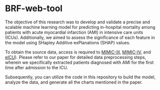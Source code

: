 # BRF-web-tool

The objective of this research was to develop and validate a precise and scalable machine learning model for predicting in-hospital mortality among patients with acute myocardial infarction (AMI) in intensive care units (ICUs). Additionally, we aimed to assess the significance of each feature in the model using SHapley Additive exPlanations (SHAP) values.

To obtain the source data, access is required to [MIMIC-III](https://mimic.mit.edu/docs/iii/), [MIMIC-IV](https://mimic.mit.edu/docs/iv/), and [eICU](https://eicu-crd.mit.edu/)). Please refer to our paper for detailed data preprocessing steps, wherein we specifically extracted patients diagnosed with AMI for the first time after admission to the ICU.

Subsequently, you can utilize the code in this repository to build the model, analyze the data, and generate all the charts mentioned in the paper.

